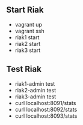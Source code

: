 ## Start Riak
* vagrant up
* vagrant ssh
* riak1 start
* riak2 start
* riak3 start

## Test Riak
* riak1-admin test
* riak2-admin test
* riak3-admin test
* curl localhost:8091/stats
* curl localhost:8092/stats
* curl localhost:8093/stats
